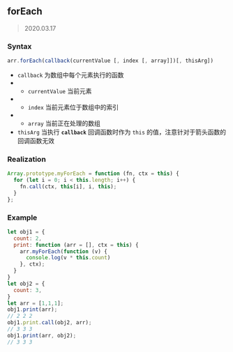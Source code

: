 ## forEach

> 2020.03.17

### Syntax

```javascript
arr.forEach(callback(currentValue [, index [, array]])[, thisArg])
```

+ `callback` 为数组中每个元素执行的函数
+ + `currentValue` 当前元素
+ + `index` 当前元素位于数组中的索引
+ + `array` 当前正在处理的数组
+ `thisArg` 当执行 **`callback`** 回调函数时作为 `this` 的值，注意针对于箭头函数的回调函数无效

### Realization

```javascript
Array.prototype.myForEach = function (fn, ctx = this) {
  for (let i = 0; i < this.length; i++) {
    fn.call(ctx, this[i], i, this);
  }
};
```

### Example

```javascript
let obj1 = {
  count: 2,
  print: function (arr = [], ctx = this) {
    arr.myForEach(function (v) {
      console.log(v * this.count)
    }, ctx);
  }
}
let obj2 = {
  count: 3,
}
let arr = [1,1,1];
obj1.print(arr);
// 2 2 2
obj1.print.call(obj2, arr);
// 3 3 3
obj1.print(arr, obj2);
// 3 3 3
```

